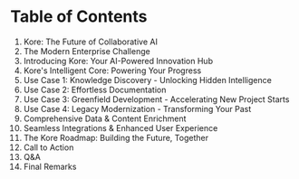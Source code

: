 # Table of Contents

1. Kore: The Future of Collaborative AI  
2. The Modern Enterprise Challenge  
3. Introducing Kore: Your AI-Powered Innovation Hub  
4. Kore's Intelligent Core: Powering Your Progress  
5. Use Case 1: Knowledge Discovery - Unlocking Hidden Intelligence  
6. Use Case 2: Effortless Documentation  
7. Use Case 3: Greenfield Development - Accelerating New Project Starts  
8. Use Case 4: Legacy Modernization - Transforming Your Past  
9. Comprehensive Data & Content Enrichment  
10. Seamless Integrations & Enhanced User Experience  
11. The Kore Roadmap: Building the Future, Together  
12. Call to Action  
13. Q&A  
14. Final Remarks

<!-- 
Speaker Notes:
This slide serves as a navigational guide for the presentation. Each bullet point represents a slide topic, outlining the flow from the introduction of Kore’s collaborative AI vision to the final remarks. Use this table to quickly review the agenda and understand how each segment contributes to the overall narrative.
-->

<!-- slide-type: toc -->